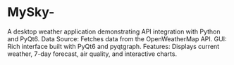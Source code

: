 # MySky-
A desktop weather application demonstrating API integration with Python and PyQt6.  Data Source: Fetches data from the OpenWeatherMap API.  GUI: Rich interface built with PyQt6 and pyqtgraph.  Features: Displays current weather, 7-day forecast, air quality, and interactive charts.
